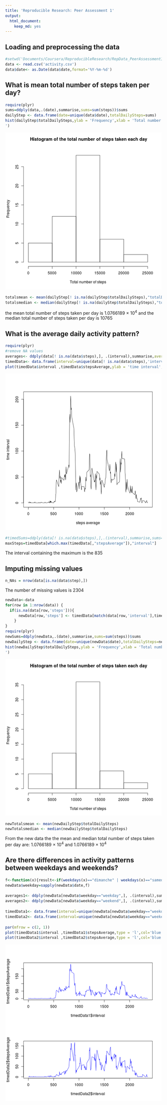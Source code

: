 ```yaml
---
title: 'Reproducible Research: Peer Assessment 1'
output:
  html_document:
    keep_md: yes
---
```

## Loading and preprocessing the data

```r
#setwd('Documents/Coursera/ReproducibleResearch/RepData_PeerAssessment1/')
data <- read.csv('activity.csv')
data$date<- as.Date(data$date,format='%Y-%m-%d')
```
## What is mean total number of steps taken per day?

```r
require(plyr)
sums=ddply(data,.(date),summarise,sums=sum(steps))$sums
dailyStep <- data.frame(date=unique(data$date),totalDailySteps=sums)
hist(dailyStep$totalDailySteps,ylab = 'Frequency',xlab = 'Total number of steps', main = ' Histogram of the total number of steps taken each day
')
```

![plot of chunk unnamed-chunk-2](figure/unnamed-chunk-2-1.png) 

```r
totalsmean <- mean(dailyStep[! is.na(dailyStep$totalDailySteps),"totalDailySteps"])
totalsmedian <- median(dailyStep[! is.na(dailyStep$totalDailySteps),"totalDailySteps"])
```
the mean total number of steps taken per day is 1.0766189 &times; 10<sup>4</sup> and 
the median total number of steps taken per day is 10765
## What is the average daily activity pattern?

```r
require(plyr)
#remove NA values
averages<- ddply(data[! is.na(data$steps),], .(interval),summarise,averages=mean(steps))$averages
timedData<- data.frame(interval=unique(data[! is.na(data$steps),'interval']),stepsAverage=averages)
plot(timedData$interval ,timedData$stepsAverage,ylab = 'time interval',xlab ='steps average',type = 'l',col='black')
```

![plot of chunk unnamed-chunk-3](figure/unnamed-chunk-3-1.png) 

```r
#timedSums=ddply(data[! is.na(data$steps),],.(interval),summarise,sums=sum(steps))
maxSteps=timedData[which.max(timedData[,"stepsAverage"]),"interval"]
```
The interval containing the maximum is the 835
## Imputing missing values

```r
n_NAs = nrow(data[is.na(data$step),])
```
The number of missing values is 2304

```r
newData<-data
for(row in 1:nrow(data)) { 
  if(is.na(data[row,'steps'])){
      newData[row,'steps'] <- timedData[match(data[row,'interval'],timedData$interval),'stepsAverage']
    }
}
require(plyr)
newSums=ddply(newData,.(date),summarise,sums=sum(steps))$sums
newDailyStep <- data.frame(date=unique(newData$date),totalDailySteps=newSums)
hist(newDailyStep$totalDailySteps,ylab = 'Frequency',xlab = 'Total number of steps', main = ' Histogram of the total number of steps taken each day
')
```

![plot of chunk unnamed-chunk-5](figure/unnamed-chunk-5-1.png) 

```r
newTotalsmean <- mean(newDailyStep$totalDailySteps)
newTotalsmedian <- median(newDailyStep$totalDailySteps)
```
From the new data the the mean and median total number of steps taken per day are: 1.0766189 &times; 10<sup>4</sup> and 1.0766189 &times; 10<sup>4</sup>

## Are there differences in activity patterns between weekdays and weekends?

```r
f<-function(x){result<-if(weekdays(x)=="dimanche" | weekdays(x)=="samedi")"weekend"else"weekday"}
newData$weekday=sapply(newData$date,f)

averages1<- ddply(newData[newData$weekday=="weekday",], .(interval),summarise,averages=mean(steps))$averages
averages2<- ddply(newData[newData$weekday=="weekend",], .(interval),summarise,averages=mean(steps))$averages

timedData1<- data.frame(interval=unique(newData[newData$weekday=="weekday",'interval']),stepsAverage=averages1)
timedData2<- data.frame(interval=unique(newData[newData$weekday=="weekend",'interval']),stepsAverage=averages2)

par(mfrow = c(2, 1))
plot(timedData1$interval ,timedData1$stepsAverage,type = 'l',col='blue')
plot(timedData2$interval ,timedData2$stepsAverage,type = 'l',col='blue')
```

![plot of chunk unnamed-chunk-6](figure/unnamed-chunk-6-1.png) 
